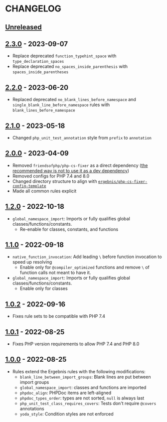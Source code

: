 # CHANGELOG

## [Unreleased]

## [2.3.0] - 2023-09-07

* Replace deprecated `function_typehint_space` with `type_declaration_spaces`
* Replace deprecated `no_spaces_inside_parenthesis` with `spaces_inside_parentheses`

## [2.2.0] - 2023-06-20

* Replaced deprecated `no_blank_lines_before_namespace` and `single_blank_line_before_namespace` rules with
  `blank_lines_before_namespace`

## [2.1.0] - 2023-05-18

* Changed `php_unit_test_annotation` style from `prefix` to `annotation`

## [2.0.0] - 2023-04-09

* Removed `friendsofphp/php-cs-fixer` as a direct dependency 
  ([the recommended way is not to use it as a dev dependency](https://github.com/PHP-CS-Fixer/PHP-CS-Fixer#installation))
* Removed configs for PHP 7.4 and 8.0
* Changed directory structure to align with [`ergebnis/php-cs-fixer-config-template`](https://github.com/ergebnis/php-cs-fixer-config-template)
* Made all common rules explicit

## [1.2.0] - 2022-10-18

* `global_namespace_import`: Imports or fully qualifies global classes/functions/constants.
  * Re-enable for classes, constants, and functions

## [1.1.0] - 2022-09-18

* `native_function_invocation`: Add leading `\` before function invocation to speed up resolving
  * Enable only for `@compiler_optimized` functions and remove `\` of function calls not meant to have it.
* `global_namespace_import`: Imports or fully qualifies global classes/functions/constants.
  * Enable only for classes

## [1.0.2] - 2022-09-16

* Fixes rule sets to be compatible with PHP 7.4

## [1.0.1] - 2022-08-25

* Fixes PHP version requirements to allow PHP 7.4 and PHP 8.0

## [1.0.0] - 2022-08-25

* Rules extend the Ergebnis rules with the following modifications:
  * `blank_line_between_import_groups`: Blank lines are put between import groups 
  * `global_namespace_import`: classes and functions are imported
  * `phpdoc_align`: PHPDoc items are left-aligned
  * `phpdoc_types_order`: types are not sorted, `null` is always last
  * `php_unit_test_class_requires_covers`: Tests don't require `@covers` annotations
  * `yoda_style`: Condition styles are not enforced

[Unreleased]: https://github.com/beste/php-cs-fixer-config/compare/2.3.0...main
[2.3.0]: https://github.com/beste/php-cs-fixer-config/compare/2.2.0...2.3.0
[2.2.0]: https://github.com/beste/php-cs-fixer-config/compare/2.1.0...2.2.0
[2.1.0]: https://github.com/beste/php-cs-fixer-config/compare/2.0.0...2.1.0
[2.0.0]: https://github.com/beste/php-cs-fixer-config/compare/1.2.0...2.0.0
[1.2.0]: https://github.com/beste/php-cs-fixer-config/compare/1.1.0...1.2.0
[1.1.0]: https://github.com/beste/php-cs-fixer-config/compare/1.0.2...1.1.0
[1.0.2]: https://github.com/beste/php-cs-fixer-config/compare/1.0.1...1.0.2
[1.0.1]: https://github.com/beste/php-cs-fixer-config/compare/1.0.0...1.0.1
[1.0.0]: https://github.com/beste/php-cs-fixer-config/tree/1.0.0
